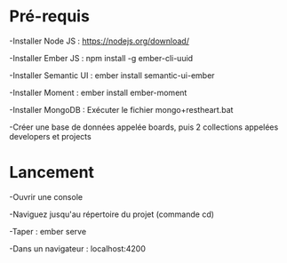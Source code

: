 # Pré-requis


  -Installer Node JS : https://nodejs.org/download/
  
  
  -Installer Ember JS : npm install -g ember-cli-uuid
  
  
  -Installer Semantic UI : ember install semantic-ui-ember
  
  
  -Installer Moment : ember install ember-moment
  
  
  -Installer MongoDB : Exécuter le fichier mongo+restheart.bat
  
  
  -Créer une base de données appelée boards, puis 2 collections appelées developers et projects
  
  

# Lancement


  -Ouvrir une console
  
  
  -Naviguez jusqu'au répertoire du projet (commande cd)
  
  
  -Taper : ember serve <nom du projet>
  
  
  -Dans un navigateur : localhost:4200
  
  
